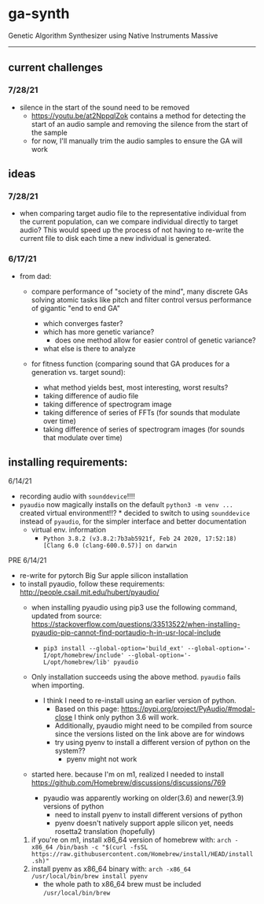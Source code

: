 # ga-synth
Genetic Algorithm Synthesizer using Native Instruments Massive
<hr>

## current challenges

### 7/28/21
* silence in the start of the sound need to be removed
    * https://youtu.be/at2NppqIZok contains a method for detecting the start of an audio sample and removing the silence from the start of the sample
    * for now, I'll manually trim the audio samples to ensure the GA will work

## ideas

### 7/28/21
* when comparing target audio file to the representative individual from the current population, can we compare individual directly to target audio? This would speed up the process of not having to re-write the current file to disk each time a new individual is generated.

### 6/17/21
* from dad: 
    * compare performance of "society of the mind", many discrete GAs solving atomic tasks like pitch and filter control versus performance of gigantic "end to end GA"
        * which converges faster?
        * which has more genetic variance?
            * does one method allow for easier control of genetic variance?
        * what else is there to analyze
    
    * for fitness function (comparing sound that GA produces for a generation vs. target sound):
        * what method yields best, most interesting, worst results?
        * taking difference of audio file
        * taking difference of spectrogram image
        * taking difference of series of FFTs (for sounds that modulate over time)
        * taking difference of series of spectrogram images (for sounds that modulate over time)

## installing requirements:
 6/14/21
* recording audio with `sounddevice`!!!!
* `pyaudio` now magically installs on the default `python3 -m venv ...` created virtual environment!!?
        * decided to switch to using `sounddevice` instead of `pyaudio`, for the simpler interface and better documentation
    * virtual env. information
        * `Python 3.8.2 (v3.8.2:7b3ab5921f, Feb 24 2020, 17:52:18) [Clang 6.0 (clang-600.0.57)] on darwin`

PRE 6/14/21
* re-write for pytorch Big Sur apple silicon installation
* to install pyaudio, follow these requirements: http://people.csail.mit.edu/hubert/pyaudio/
    * when installing pyaudio using pip3 use the following command, updated from source: https://stackoverflow.com/questions/33513522/when-installing-pyaudio-pip-cannot-find-portaudio-h-in-usr-local-include
        * `pip3 install --global-option='build_ext' --global-option='-I/opt/homebrew/include' --global-option='-L/opt/homebrew/lib' pyaudio`
    
    * Only installation succeeds using the above method. `pyaudio` fails when importing.
        * I think I need to re-install using an earlier version of python.
            * Based on this page: https://pypi.org/project/PyAudio/#modal-close I think only python 3.6 will work.
            * Additionally, pyaudio might need to be compiled from source since the versions listed on the link above are for windows
            * try using pyenv to install a different version of python on the system??
                * pyenv might not work
    
    * started here. because I'm on m1, realized I needed to install https://github.com/Homebrew/discussions/discussions/769
        * pyaudio was apparently working on older(3.6) and newer(3.9) versions of python
            * need to install pyenv to install different versions of python
            * pyenv doesn't natively support apple silicon yet, needs rosetta2 translation (hopefully)
    1. if you're on m1, install x86_64 version of homebrew with: `arch -x86_64 /bin/bash -c "$(curl -fsSL https://raw.githubusercontent.com/Homebrew/install/HEAD/install.sh)"`
    2. install pyenv as x86_64 binary with: `arch -x86_64 /usr/local/bin/brew install pyenv`
        * the whole path to x86_64 brew must be included `/usr/local/bin/brew`